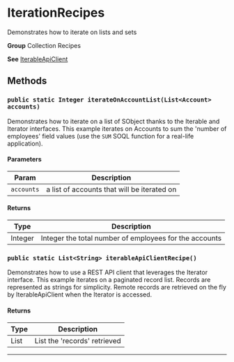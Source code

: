 # IterationRecipes

Demonstrates how to iterate on lists and sets


**Group** Collection Recipes


**See** [IterableApiClient](https://github.com/trailheadapps/apex-recipes/wiki/IterableApiClient)

## Methods
### `public static Integer iterateOnAccountList(List<Account> accounts)`

Demonstrates how to iterate on a list of SObject thanks to the Iterable and Iterator interfaces. This example iterates on Accounts to sum the 'number of employees' field values (use the `SUM` SOQL function for a real-life application).

#### Parameters

|Param|Description|
|---|---|
|`accounts`|a list of accounts that will be iterated on|

#### Returns

|Type|Description|
|---|---|
|Integer|Integer the total number of employees for the accounts|

### `public static List<String> iterableApiClientRecipe()`

Demonstrates how to use a REST API client that leverages the Iterator interface. This example iterates on a paginated record list. Records are represented as strings for simplicity. Remote records are retrieved on the fly by IterableApiClient when the Iterator is accessed.

#### Returns

|Type|Description|
|---|---|
|List<String>|List<String> the 'records' retrieved|

---
